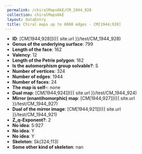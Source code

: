 ```yaml
--- 
 permalink: /chiralMaps6kE/CM_1944_928 
 collection: chiralMaps6kE
 layout: dataEntry
 title: Chiral maps up to 6000 edges - CM[1944;928]
---
```


- **ID**: [CM[1944;928]]({{ site.url }}/test/CM_1944_928)
- **Genus of the underlying surface**: 799
- **Length of the face**: 162
- **Valency**: 12
- **Length of the Petrie polygon**: 162
- **Is the automorphism group solvable?**: S
- **Number of vertices**: 324
- **Number of edges**: 1944
- **Number of faces**: 24
- **The map is self-**: none
- **Dual map**: [CM[1944;924]]({{ site.url }}/test/CM_1944_924)
- **Mirror (enantihomorphic) map**: [CM[1944;927]]({{ site.url }}/test/CM_1944_927)
- **Dual of the mirror image**: [CM[1944;921]]({{ site.url }}/test/CM_1944_921)
- **Z_q-Exponent?**: 2
- **No idea**:  5:927
- **No idea**: Y
- **No idea**: Y
- **Skeleton**: Sk(324;113)
- **Some other kind of skeleton**: nan
